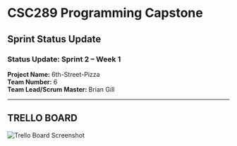 # CSC289 Programming Capstone
## Sprint Status Update

### Status Update: Sprint 2 – Week 1

**Project Name:** 6th-Street-Pizza  
**Team Number:** 6   
**Team Lead/Scrum Master:** Brian Gill  

---

## TRELLO BOARD
![Trello Board Screenshot]()


